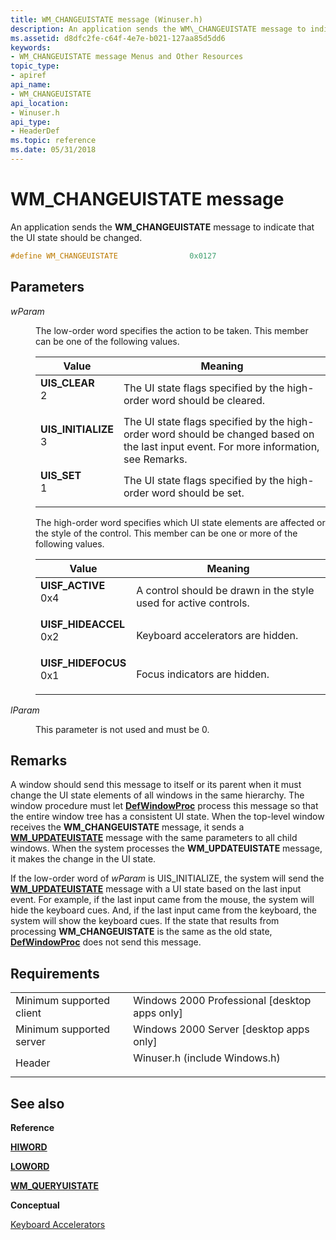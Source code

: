```yaml
---
title: WM_CHANGEUISTATE message (Winuser.h)
description: An application sends the WM\_CHANGEUISTATE message to indicate that the UI state should be changed.
ms.assetid: d8dfc2fe-c64f-4e7e-b021-127aa85d5dd6
keywords:
- WM_CHANGEUISTATE message Menus and Other Resources
topic_type:
- apiref
api_name:
- WM_CHANGEUISTATE
api_location:
- Winuser.h
api_type:
- HeaderDef
ms.topic: reference
ms.date: 05/31/2018
---
```


# WM\_CHANGEUISTATE message

An application sends the **WM\_CHANGEUISTATE** message to indicate that the UI state should be changed.


```C++
#define WM_CHANGEUISTATE                0x0127
```



## Parameters

<dl> <dt>

*wParam* 
</dt> <dd>

The low-order word specifies the action to be taken. This member can be one of the following values.



| Value                                                                                                                                                                                                                   | Meaning                                                                                                                                            |
|-------------------------------------------------------------------------------------------------------------------------------------------------------------------------------------------------------------------------|----------------------------------------------------------------------------------------------------------------------------------------------------|
| <span id="UIS_CLEAR"></span><span id="uis_clear"></span><dl> <dt>**UIS\_CLEAR**</dt> <dt>2</dt> </dl>                | The UI state flags specified by the high-order word should be cleared.<br/>                                                                  |
| <span id="UIS_INITIALIZE"></span><span id="uis_initialize"></span><dl> <dt>**UIS\_INITIALIZE**</dt> <dt>3</dt> </dl> | The UI state flags specified by the high-order word should be changed based on the last input event. For more information, see Remarks.<br/> |
| <span id="UIS_SET"></span><span id="uis_set"></span><dl> <dt>**UIS\_SET**</dt> <dt>1</dt> </dl>                      | The UI state flags specified by the high-order word should be set.<br/>                                                                      |



 

The high-order word specifies which UI state elements are affected or the style of the control. This member can be one or more of the following values.



| Value                                                                                                                                                                                                                     | Meaning                                                                     |
|---------------------------------------------------------------------------------------------------------------------------------------------------------------------------------------------------------------------------|-----------------------------------------------------------------------------|
| <span id="UISF_ACTIVE"></span><span id="uisf_active"></span><dl> <dt>**UISF\_ACTIVE**</dt> <dt>0x4</dt> </dl>          | A control should be drawn in the style used for active controls.<br/> |
| <span id="UISF_HIDEACCEL"></span><span id="uisf_hideaccel"></span><dl> <dt>**UISF\_HIDEACCEL**</dt> <dt>0x2</dt> </dl> | Keyboard accelerators are hidden.<br/>                                |
| <span id="UISF_HIDEFOCUS"></span><span id="uisf_hidefocus"></span><dl> <dt>**UISF\_HIDEFOCUS**</dt> <dt>0x1</dt> </dl> | Focus indicators are hidden.<br/>                                     |



 

</dd> <dt>

*lParam* 
</dt> <dd>

This parameter is not used and must be 0.

</dd> </dl>

## Remarks

A window should send this message to itself or its parent when it must change the UI state elements of all windows in the same hierarchy. The window procedure must let [**DefWindowProc**](/windows/desktop/api/winuser/nf-winuser-defwindowproca) process this message so that the entire window tree has a consistent UI state. When the top-level window receives the **WM\_CHANGEUISTATE** message, it sends a [**WM\_UPDATEUISTATE**](wm-updateuistate.md) message with the same parameters to all child windows. When the system processes the **WM\_UPDATEUISTATE** message, it makes the change in the UI state.

If the low-order word of *wParam* is UIS\_INITIALIZE, the system will send the [**WM\_UPDATEUISTATE**](wm-updateuistate.md) message with a UI state based on the last input event. For example, if the last input came from the mouse, the system will hide the keyboard cues. And, if the last input came from the keyboard, the system will show the keyboard cues. If the state that results from processing **WM\_CHANGEUISTATE** is the same as the old state, [**DefWindowProc**](/windows/desktop/api/winuser/nf-winuser-defwindowproca) does not send this message.

## Requirements



|                                     |                                                                                                          |
|-------------------------------------|----------------------------------------------------------------------------------------------------------|
| Minimum supported client<br/> | Windows 2000 Professional \[desktop apps only\]<br/>                                               |
| Minimum supported server<br/> | Windows 2000 Server \[desktop apps only\]<br/>                                                     |
| Header<br/>                   | <dl> <dt>Winuser.h (include Windows.h)</dt> </dl> |



## See also

<dl> <dt>

**Reference**
</dt> <dt>

[**HIWORD**](/previous-versions/windows/desktop/legacy/ms632657(v=vs.85))
</dt> <dt>

[**LOWORD**](/previous-versions/windows/desktop/legacy/ms632659(v=vs.85))
</dt> <dt>

[**WM\_QUERYUISTATE**](wm-queryuistate.md)
</dt> <dt>

**Conceptual**
</dt> <dt>

[Keyboard Accelerators](keyboard-accelerators.md)
</dt> </dl>

 

